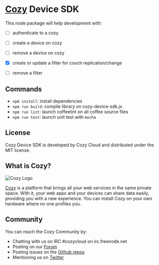 [Cozy][0] Device SDK
====================

This node package will help development with:

 - [ ] authenticate to a cozy
 - [ ] create a device on cozy
 - [ ] remove a device on cozy
 - [X] create or update a filter for couch replication/change
 - [ ] remove a filter


Commands
--------

* `npm install`: install dependencies
* `npm run build`: compile library on cozy-device-sdk.js
* `npm run lint`: launch coffeelint on all coffee source files
* `npm run test`: launch unit test with `mocha`


License
-------

Cozy Device SDK is developed by Cozy Cloud and distributed under the MIT
license.


What is Cozy?
-------------

![Cozy Logo][1]

[Cozy][0] is a platform that brings all your web services in the same private
space.  With it, your web apps and your devices can share data easily,
providing you with a new experience. You can install Cozy on your own hardware
where no one profiles you.


Community
---------

You can reach the Cozy Community by:

* Chatting with us on IRC #cozycloud on irc.freenode.net
* Posting on our [Forum][2]
* Posting issues on the [Github repos][3]
* Mentioning us on [Twitter][4]


[0]:  https://cozy.io
[1]:  https://raw.github.com/cozy/cozy-setup/gh-pages/assets/images/happycloud.png
[2]:  https://forum.cozy.io
[3]:  https://github.com/cozy/
[4]:  https://twitter.com/mycozycloud
